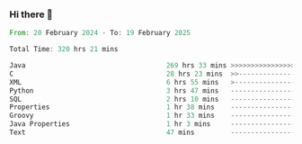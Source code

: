 ### Hi there 👋

<!--
**luoxuanzao/luoxuanzao** is a ✨ _special_ ✨ repository because its `README.md` (this file) appears on your GitHub profile.

Here are some ideas to get you started:

- 🔭 I’m currently working on ...
- 🌱 I’m currently learning ...
- 👯 I’m looking to collaborate on ...
- 🤔 I’m looking for help with ...
- 💬 Ask me about ...
- 📫 How to reach me: ...
- 😄 Pronouns: ...
- ⚡ Fun fact: ...
-->

<!--START_SECTION:waka-->

```rust
From: 20 February 2024 - To: 19 February 2025

Total Time: 320 hrs 21 mins

Java                                   269 hrs 33 mins >>>>>>>>>>>>>>>>>>>>>----   84.11 %
C                                      28 hrs 23 mins  >>-----------------------   08.86 %
XML                                    6 hrs 55 mins   >------------------------   02.16 %
Python                                 3 hrs 47 mins   -------------------------   01.18 %
SQL                                    2 hrs 10 mins   -------------------------   00.68 %
Properties                             1 hr 38 mins    -------------------------   00.51 %
Groovy                                 1 hr 33 mins    -------------------------   00.49 %
Java Properties                        1 hr 3 mins     -------------------------   00.33 %
Text                                   47 mins         -------------------------   00.25 %
```

<!--END_SECTION:waka-->